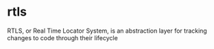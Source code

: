 # rtls
RTLS, or Real Time Locator System, is an abstraction layer for tracking changes to code through their lifecycle
